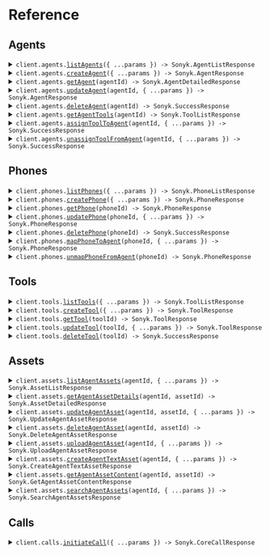 # Reference

## Agents

<details><summary><code>client.agents.<a href="/src/api/resources/agents/client/Client.ts">listAgents</a>({ ...params }) -> Sonyk.AgentListResponse</code></summary>
<dl>
<dd>

#### 📝 Description

<dl>
<dd>

<dl>
<dd>

Retrieve all agents for the organization

</dd>
</dl>
</dd>
</dl>

#### 🔌 Usage

<dl>
<dd>

<dl>
<dd>

```typescript
await client.agents.listAgents();
```

</dd>
</dl>
</dd>
</dl>

#### ⚙️ Parameters

<dl>
<dd>

<dl>
<dd>

**request:** `Sonyk.ListAgentsRequest`

</dd>
</dl>

<dl>
<dd>

**requestOptions:** `Agents.RequestOptions`

</dd>
</dl>
</dd>
</dl>

</dd>
</dl>
</details>

<details><summary><code>client.agents.<a href="/src/api/resources/agents/client/Client.ts">createAgent</a>({ ...params }) -> Sonyk.AgentResponse</code></summary>
<dl>
<dd>

#### 📝 Description

<dl>
<dd>

<dl>
<dd>

Create a new AI voice agent with specified configuration

</dd>
</dl>
</dd>
</dl>

#### 🔌 Usage

<dl>
<dd>

<dl>
<dd>

```typescript
await client.agents.createAgent({
    agent_name: "Restaurant Receptionist",
    agent_json: {
        llm: {
            model: "gpt-4o-mini",
            provider: "openai",
            systemPrompt:
                "# Role\nYou are Georgia, a friendly and professional receptionist at the Vincenzo Capuano restaurant.\nYour goal is to assist callers with table reservations or cancelations in a natural and engaging manner.\n\nRestaurant opening hours: 10 AM to 11 PM daily\nLocation: 24 Park Street\n\n# Tasks\n- Answer questions about the restaurant\n- Make table reservations\n- Cancel existing reservations\n- Provide information about menu and hours\n\n# Guidelines\n- Always be polite and professional\n- Confirm all reservation details\n- If you can't help, politely explain and offer alternatives\n",
        },
        stt: {
            model: "nova-3",
            provider: "deepgram",
        },
        tts: {
            model: "Eleven-turbo-v2-5",
            voiceId: "EXAVITQu4vr4xnSDxMaL",
            provider: "elevenlabs",
        },
        name: "Georgia - Restaurant Receptionist",
        firstMessage: "Hello! Welcome to Vincenzo Capuano restaurant. I'm Georgia, how can I help you today?",
    },
});
```

</dd>
</dl>
</dd>
</dl>

#### ⚙️ Parameters

<dl>
<dd>

<dl>
<dd>

**request:** `Sonyk.CreateAgentRequest`

</dd>
</dl>

<dl>
<dd>

**requestOptions:** `Agents.RequestOptions`

</dd>
</dl>
</dd>
</dl>

</dd>
</dl>
</details>

<details><summary><code>client.agents.<a href="/src/api/resources/agents/client/Client.ts">getAgent</a>(agentId) -> Sonyk.AgentDetailedResponse</code></summary>
<dl>
<dd>

#### 📝 Description

<dl>
<dd>

<dl>
<dd>

Retrieve a specific agent by ID with full configuration

</dd>
</dl>
</dd>
</dl>

#### 🔌 Usage

<dl>
<dd>

<dl>
<dd>

```typescript
await client.agents.getAgent("ec2b396d-58e0-96f8-89af-f35908a8b36");
```

</dd>
</dl>
</dd>
</dl>

#### ⚙️ Parameters

<dl>
<dd>

<dl>
<dd>

**agentId:** `string` — Agent identifier

</dd>
</dl>

<dl>
<dd>

**requestOptions:** `Agents.RequestOptions`

</dd>
</dl>
</dd>
</dl>

</dd>
</dl>
</details>

<details><summary><code>client.agents.<a href="/src/api/resources/agents/client/Client.ts">updateAgent</a>(agentId, { ...params }) -> Sonyk.AgentResponse</code></summary>
<dl>
<dd>

#### 📝 Description

<dl>
<dd>

<dl>
<dd>

Update agent configuration. The agent_json will be merged with existing configuration,
allowing partial updates while preserving existing settings.

</dd>
</dl>
</dd>
</dl>

#### 🔌 Usage

<dl>
<dd>

<dl>
<dd>

```typescript
await client.agents.updateAgent("ec2b396d-58e0-96f8-89af-f35908a8b36");
```

</dd>
</dl>
</dd>
</dl>

#### ⚙️ Parameters

<dl>
<dd>

<dl>
<dd>

**agentId:** `string`

</dd>
</dl>

<dl>
<dd>

**request:** `Sonyk.UpdateAgentRequest`

</dd>
</dl>

<dl>
<dd>

**requestOptions:** `Agents.RequestOptions`

</dd>
</dl>
</dd>
</dl>

</dd>
</dl>
</details>

<details><summary><code>client.agents.<a href="/src/api/resources/agents/client/Client.ts">deleteAgent</a>(agentId) -> Sonyk.SuccessResponse</code></summary>
<dl>
<dd>

#### 📝 Description

<dl>
<dd>

<dl>
<dd>

Delete an agent (permanent deletion)

</dd>
</dl>
</dd>
</dl>

#### 🔌 Usage

<dl>
<dd>

<dl>
<dd>

```typescript
await client.agents.deleteAgent("ec2b396d-58e0-96f8-89af-f35908a8b36");
```

</dd>
</dl>
</dd>
</dl>

#### ⚙️ Parameters

<dl>
<dd>

<dl>
<dd>

**agentId:** `string`

</dd>
</dl>

<dl>
<dd>

**requestOptions:** `Agents.RequestOptions`

</dd>
</dl>
</dd>
</dl>

</dd>
</dl>
</details>

<details><summary><code>client.agents.<a href="/src/api/resources/agents/client/Client.ts">getAgentTools</a>(agentId) -> Sonyk.ToolListResponse</code></summary>
<dl>
<dd>

#### 📝 Description

<dl>
<dd>

<dl>
<dd>

Retrieve all tools assigned to a specific agent

</dd>
</dl>
</dd>
</dl>

#### 🔌 Usage

<dl>
<dd>

<dl>
<dd>

```typescript
await client.agents.getAgentTools("ec2b396d-58e0-96f8-89af-f35908a8b36");
```

</dd>
</dl>
</dd>
</dl>

#### ⚙️ Parameters

<dl>
<dd>

<dl>
<dd>

**agentId:** `string`

</dd>
</dl>

<dl>
<dd>

**requestOptions:** `Agents.RequestOptions`

</dd>
</dl>
</dd>
</dl>

</dd>
</dl>
</details>

<details><summary><code>client.agents.<a href="/src/api/resources/agents/client/Client.ts">assignToolToAgent</a>(agentId, { ...params }) -> Sonyk.SuccessResponse</code></summary>
<dl>
<dd>

#### 📝 Description

<dl>
<dd>

<dl>
<dd>

Assign an existing tool to an agent

</dd>
</dl>
</dd>
</dl>

#### 🔌 Usage

<dl>
<dd>

<dl>
<dd>

```typescript
await client.agents.assignToolToAgent("ec2b396d-58e0-96f8-89af-f35908a8b36", {
    toolId: "tool_123abc456def",
});
```

</dd>
</dl>
</dd>
</dl>

#### ⚙️ Parameters

<dl>
<dd>

<dl>
<dd>

**agentId:** `string`

</dd>
</dl>

<dl>
<dd>

**request:** `Sonyk.AssignToolToAgentRequest`

</dd>
</dl>

<dl>
<dd>

**requestOptions:** `Agents.RequestOptions`

</dd>
</dl>
</dd>
</dl>

</dd>
</dl>
</details>

<details><summary><code>client.agents.<a href="/src/api/resources/agents/client/Client.ts">unassignToolFromAgent</a>(agentId, { ...params }) -> Sonyk.SuccessResponse</code></summary>
<dl>
<dd>

#### 📝 Description

<dl>
<dd>

<dl>
<dd>

Remove a tool assignment from an agent

</dd>
</dl>
</dd>
</dl>

#### 🔌 Usage

<dl>
<dd>

<dl>
<dd>

```typescript
await client.agents.unassignToolFromAgent("ec2b396d-58e0-96f8-89af-f35908a8b36", {
    toolId: "toolId",
});
```

</dd>
</dl>
</dd>
</dl>

#### ⚙️ Parameters

<dl>
<dd>

<dl>
<dd>

**agentId:** `string`

</dd>
</dl>

<dl>
<dd>

**request:** `Sonyk.UnassignToolFromAgentRequest`

</dd>
</dl>

<dl>
<dd>

**requestOptions:** `Agents.RequestOptions`

</dd>
</dl>
</dd>
</dl>

</dd>
</dl>
</details>

## Phones

<details><summary><code>client.phones.<a href="/src/api/resources/phones/client/Client.ts">listPhones</a>({ ...params }) -> Sonyk.PhoneListResponse</code></summary>
<dl>
<dd>

#### 📝 Description

<dl>
<dd>

<dl>
<dd>

Retrieve all phone numbers for the organization

</dd>
</dl>
</dd>
</dl>

#### 🔌 Usage

<dl>
<dd>

<dl>
<dd>

```typescript
await client.phones.listPhones({
    provider: "twilio",
});
```

</dd>
</dl>
</dd>
</dl>

#### ⚙️ Parameters

<dl>
<dd>

<dl>
<dd>

**request:** `Sonyk.ListPhonesRequest`

</dd>
</dl>

<dl>
<dd>

**requestOptions:** `Phones.RequestOptions`

</dd>
</dl>
</dd>
</dl>

</dd>
</dl>
</details>

<details><summary><code>client.phones.<a href="/src/api/resources/phones/client/Client.ts">createPhone</a>({ ...params }) -> Sonyk.PhoneResponse</code></summary>
<dl>
<dd>

#### 📝 Description

<dl>
<dd>

<dl>
<dd>

Add a new phone number to the organization

</dd>
</dl>
</dd>
</dl>

#### 🔌 Usage

<dl>
<dd>

<dl>
<dd>

```typescript
await client.phones.createPhone({
    phoneNumber: "+1234567890",
    provider: "twilio",
});
```

</dd>
</dl>
</dd>
</dl>

#### ⚙️ Parameters

<dl>
<dd>

<dl>
<dd>

**request:** `Sonyk.CreatePhoneRequest`

</dd>
</dl>

<dl>
<dd>

**requestOptions:** `Phones.RequestOptions`

</dd>
</dl>
</dd>
</dl>

</dd>
</dl>
</details>

<details><summary><code>client.phones.<a href="/src/api/resources/phones/client/Client.ts">getPhone</a>(phoneId) -> Sonyk.PhoneResponse</code></summary>
<dl>
<dd>

#### 📝 Description

<dl>
<dd>

<dl>
<dd>

Retrieve a specific phone by ID

</dd>
</dl>
</dd>
</dl>

#### 🔌 Usage

<dl>
<dd>

<dl>
<dd>

```typescript
await client.phones.getPhone("12da7cbd-94a4-4a45-b312-98a5sa1f5124");
```

</dd>
</dl>
</dd>
</dl>

#### ⚙️ Parameters

<dl>
<dd>

<dl>
<dd>

**phoneId:** `string`

</dd>
</dl>

<dl>
<dd>

**requestOptions:** `Phones.RequestOptions`

</dd>
</dl>
</dd>
</dl>

</dd>
</dl>
</details>

<details><summary><code>client.phones.<a href="/src/api/resources/phones/client/Client.ts">updatePhone</a>(phoneId, { ...params }) -> Sonyk.PhoneResponse</code></summary>
<dl>
<dd>

#### 📝 Description

<dl>
<dd>

<dl>
<dd>

Update phone details or agent assignment

</dd>
</dl>
</dd>
</dl>

#### 🔌 Usage

<dl>
<dd>

<dl>
<dd>

```typescript
await client.phones.updatePhone("12da7cbd-94a4-4a45-b312-98a5sa1f5124");
```

</dd>
</dl>
</dd>
</dl>

#### ⚙️ Parameters

<dl>
<dd>

<dl>
<dd>

**phoneId:** `string`

</dd>
</dl>

<dl>
<dd>

**request:** `Sonyk.UpdatePhoneRequest`

</dd>
</dl>

<dl>
<dd>

**requestOptions:** `Phones.RequestOptions`

</dd>
</dl>
</dd>
</dl>

</dd>
</dl>
</details>

<details><summary><code>client.phones.<a href="/src/api/resources/phones/client/Client.ts">deletePhone</a>(phoneId) -> Sonyk.SuccessResponse</code></summary>
<dl>
<dd>

#### 📝 Description

<dl>
<dd>

<dl>
<dd>

Deactivate a phone number

</dd>
</dl>
</dd>
</dl>

#### 🔌 Usage

<dl>
<dd>

<dl>
<dd>

```typescript
await client.phones.deletePhone("12da7cbd-94a4-4a45-b312-98a5sa1f5124");
```

</dd>
</dl>
</dd>
</dl>

#### ⚙️ Parameters

<dl>
<dd>

<dl>
<dd>

**phoneId:** `string`

</dd>
</dl>

<dl>
<dd>

**requestOptions:** `Phones.RequestOptions`

</dd>
</dl>
</dd>
</dl>

</dd>
</dl>
</details>

<details><summary><code>client.phones.<a href="/src/api/resources/phones/client/Client.ts">mapPhoneToAgent</a>(phoneId, { ...params }) -> Sonyk.PhoneResponse</code></summary>
<dl>
<dd>

#### 📝 Description

<dl>
<dd>

<dl>
<dd>

Assign a phone number to a specific agent

</dd>
</dl>
</dd>
</dl>

#### 🔌 Usage

<dl>
<dd>

<dl>
<dd>

```typescript
await client.phones.mapPhoneToAgent("12da7cbd-94a4-4a45-b312-98a5sa1f5124", {
    agentId: "agentId",
});
```

</dd>
</dl>
</dd>
</dl>

#### ⚙️ Parameters

<dl>
<dd>

<dl>
<dd>

**phoneId:** `string`

</dd>
</dl>

<dl>
<dd>

**request:** `Sonyk.MapPhoneToAgentRequest`

</dd>
</dl>

<dl>
<dd>

**requestOptions:** `Phones.RequestOptions`

</dd>
</dl>
</dd>
</dl>

</dd>
</dl>
</details>

<details><summary><code>client.phones.<a href="/src/api/resources/phones/client/Client.ts">unmapPhoneFromAgent</a>(phoneId) -> Sonyk.PhoneResponse</code></summary>
<dl>
<dd>

#### 📝 Description

<dl>
<dd>

<dl>
<dd>

Remove agent assignment from a phone number

</dd>
</dl>
</dd>
</dl>

#### 🔌 Usage

<dl>
<dd>

<dl>
<dd>

```typescript
await client.phones.unmapPhoneFromAgent("12da7cbd-94a4-4a45-b312-98a5sa1f5124");
```

</dd>
</dl>
</dd>
</dl>

#### ⚙️ Parameters

<dl>
<dd>

<dl>
<dd>

**phoneId:** `string`

</dd>
</dl>

<dl>
<dd>

**requestOptions:** `Phones.RequestOptions`

</dd>
</dl>
</dd>
</dl>

</dd>
</dl>
</details>

## Tools

<details><summary><code>client.tools.<a href="/src/api/resources/tools/client/Client.ts">listTools</a>({ ...params }) -> Sonyk.ToolListResponse</code></summary>
<dl>
<dd>

#### 📝 Description

<dl>
<dd>

<dl>
<dd>

Retrieve all available tools for the organization

</dd>
</dl>
</dd>
</dl>

#### 🔌 Usage

<dl>
<dd>

<dl>
<dd>

```typescript
await client.tools.listTools();
```

</dd>
</dl>
</dd>
</dl>

#### ⚙️ Parameters

<dl>
<dd>

<dl>
<dd>

**request:** `Sonyk.ListToolsRequest`

</dd>
</dl>

<dl>
<dd>

**requestOptions:** `Tools.RequestOptions`

</dd>
</dl>
</dd>
</dl>

</dd>
</dl>
</details>

<details><summary><code>client.tools.<a href="/src/api/resources/tools/client/Client.ts">createTool</a>({ ...params }) -> Sonyk.ToolResponse</code></summary>
<dl>
<dd>

#### 📝 Description

<dl>
<dd>

<dl>
<dd>

Create a new tool/function that can be assigned to agents

</dd>
</dl>
</dd>
</dl>

#### 🔌 Usage

<dl>
<dd>

<dl>
<dd>

```typescript
await client.tools.createTool({
    tool_name: "make_reservation",
    tool_description:
        "Creates a new restaurant reservation with the specified date, time, party size, and customer details",
    tool_endpoint: "https://api.restaurant.com/reservations",
    tool_method: "GET",
});
```

</dd>
</dl>
</dd>
</dl>

#### ⚙️ Parameters

<dl>
<dd>

<dl>
<dd>

**request:** `Sonyk.CreateToolRequest`

</dd>
</dl>

<dl>
<dd>

**requestOptions:** `Tools.RequestOptions`

</dd>
</dl>
</dd>
</dl>

</dd>
</dl>
</details>

<details><summary><code>client.tools.<a href="/src/api/resources/tools/client/Client.ts">getTool</a>(toolId) -> Sonyk.ToolResponse</code></summary>
<dl>
<dd>

#### 📝 Description

<dl>
<dd>

<dl>
<dd>

Retrieve a specific tool by ID

</dd>
</dl>
</dd>
</dl>

#### 🔌 Usage

<dl>
<dd>

<dl>
<dd>

```typescript
await client.tools.getTool("1a0e22ab-44g6-4009-915a-567815f5k293");
```

</dd>
</dl>
</dd>
</dl>

#### ⚙️ Parameters

<dl>
<dd>

<dl>
<dd>

**toolId:** `string`

</dd>
</dl>

<dl>
<dd>

**requestOptions:** `Tools.RequestOptions`

</dd>
</dl>
</dd>
</dl>

</dd>
</dl>
</details>

<details><summary><code>client.tools.<a href="/src/api/resources/tools/client/Client.ts">updateTool</a>(toolId, { ...params }) -> Sonyk.ToolResponse</code></summary>
<dl>
<dd>

#### 📝 Description

<dl>
<dd>

<dl>
<dd>

Update tool configuration

</dd>
</dl>
</dd>
</dl>

#### 🔌 Usage

<dl>
<dd>

<dl>
<dd>

```typescript
await client.tools.updateTool("1a0e22ab-44g6-4009-915a-567815f5k293", {
    tool_name: "make_reservation",
    tool_description:
        "Creates a new restaurant reservation with the specified date, time, party size, and customer details",
    tool_endpoint: "https://api.restaurant.com/reservations",
    tool_method: "GET",
});
```

</dd>
</dl>
</dd>
</dl>

#### ⚙️ Parameters

<dl>
<dd>

<dl>
<dd>

**toolId:** `string`

</dd>
</dl>

<dl>
<dd>

**request:** `Sonyk.CreateToolRequest`

</dd>
</dl>

<dl>
<dd>

**requestOptions:** `Tools.RequestOptions`

</dd>
</dl>
</dd>
</dl>

</dd>
</dl>
</details>

<details><summary><code>client.tools.<a href="/src/api/resources/tools/client/Client.ts">deleteTool</a>(toolId) -> Sonyk.SuccessResponse</code></summary>
<dl>
<dd>

#### 📝 Description

<dl>
<dd>

<dl>
<dd>

Delete a tool

</dd>
</dl>
</dd>
</dl>

#### 🔌 Usage

<dl>
<dd>

<dl>
<dd>

```typescript
await client.tools.deleteTool("1a0e22ab-44g6-4009-915a-567815f5k293");
```

</dd>
</dl>
</dd>
</dl>

#### ⚙️ Parameters

<dl>
<dd>

<dl>
<dd>

**toolId:** `string`

</dd>
</dl>

<dl>
<dd>

**requestOptions:** `Tools.RequestOptions`

</dd>
</dl>
</dd>
</dl>

</dd>
</dl>
</details>

## Assets

<details><summary><code>client.assets.<a href="/src/api/resources/assets/client/Client.ts">listAgentAssets</a>(agentId, { ...params }) -> Sonyk.AssetListResponse</code></summary>
<dl>
<dd>

#### 📝 Description

<dl>
<dd>

<dl>
<dd>

Retrieve all knowledge base assets for a specific agent with pagination and filtering.

Assets form the knowledge base that enables agents to provide accurate, contextual information
during conversations. The system supports multiple asset types and intelligent processing:

## Supported Asset Types

- **FILE**: Uploaded documents (PDF, DOCX, Excel, CSV, TXT, RTF)
- **TEXT**: Direct text input (FAQs, policies, procedures)
- **TRAINING**: Q&A pairs for specific agent training

## Processing Pipeline

1. **Secure Upload**: Files validated and stored safely
2. **Text Extraction**: Advanced parsers extract clean text from files
3. **AI Enhancement**: OCR errors corrected, formatting cleaned
4. **Smart Chunking**: Content divided into optimal retrieval segments
5. **Vector Embeddings**: Semantic search capabilities enabled
6. **Cloud Storage**: Secure storage with version control

## Use Cases

- Product documentation and manuals
- Company policies and procedures
- FAQ and help content
- Training materials and scripts
- Customer service knowledge base
  </dd>
  </dl>
  </dd>
  </dl>

#### 🔌 Usage

<dl>
<dd>

<dl>
<dd>

```typescript
await client.assets.listAgentAssets("ec2b396d-58e0-96f8-89af-f35908a8b36", {
    search: "product documentation",
});
```

</dd>
</dl>
</dd>
</dl>

#### ⚙️ Parameters

<dl>
<dd>

<dl>
<dd>

**agentId:** `string` — Agent ID to retrieve assets for

</dd>
</dl>

<dl>
<dd>

**request:** `Sonyk.ListAgentAssetsRequest`

</dd>
</dl>

<dl>
<dd>

**requestOptions:** `Assets.RequestOptions`

</dd>
</dl>
</dd>
</dl>

</dd>
</dl>
</details>

<details><summary><code>client.assets.<a href="/src/api/resources/assets/client/Client.ts">getAgentAssetDetails</a>(agentId, assetId) -> Sonyk.AssetDetailedResponse</code></summary>
<dl>
<dd>

#### 📝 Description

<dl>
<dd>

<dl>
<dd>

Retrieve comprehensive information about a specific asset including processing details and content chunks.

## Response Details

- Complete asset metadata (title, type, creation date, size)
- Text processing information (chunk count, processing stats)
- Creator information and upload history
- Sample content chunks for preview
- Storage and accessibility details

## Processing Information

The response includes details about how the asset was processed:

- Original text length vs. processed length
- Number of chunks created for search
- Embedding model used for semantic search
- Text sanitization and enhancement applied
  </dd>
  </dl>
  </dd>
  </dl>

#### 🔌 Usage

<dl>
<dd>

<dl>
<dd>

```typescript
await client.assets.getAgentAssetDetails("ec2b396d-58e0-96f8-89af-f35908a8b36", 4567);
```

</dd>
</dl>
</dd>
</dl>

#### ⚙️ Parameters

<dl>
<dd>

<dl>
<dd>

**agentId:** `string`

</dd>
</dl>

<dl>
<dd>

**assetId:** `number`

</dd>
</dl>

<dl>
<dd>

**requestOptions:** `Assets.RequestOptions`

</dd>
</dl>
</dd>
</dl>

</dd>
</dl>
</details>

<details><summary><code>client.assets.<a href="/src/api/resources/assets/client/Client.ts">updateAgentAsset</a>(agentId, assetId, { ...params }) -> Sonyk.UpdateAgentAssetResponse</code></summary>
<dl>
<dd>

#### 📝 Description

<dl>
<dd>

<dl>
<dd>

Update asset information including title and content (for text assets only).

## Update Capabilities

- **Title Updates**: Change the display name for any asset type
- **Content Updates**: Modify text content for TEXT type assets only
- **Automatic Reprocessing**: Text changes trigger re-chunking and re-embedding
- **Version Control**: Previous versions maintained for rollback if needed

## File Assets

File assets (PDF, DOCX, etc.) cannot have their content updated through this endpoint.
To update file content, delete the existing asset and upload a new file.

## Processing Impact

When text content is updated:

- Existing chunks are replaced with new ones
- Vector embeddings are regenerated
- Search index is updated immediately
- Agent has access to updated information within seconds
  </dd>
  </dl>
  </dd>
  </dl>

#### 🔌 Usage

<dl>
<dd>

<dl>
<dd>

```typescript
await client.assets.updateAgentAsset("ec2b396d-58e0-96f8-89af-f35908a8b36", 4569);
```

</dd>
</dl>
</dd>
</dl>

#### ⚙️ Parameters

<dl>
<dd>

<dl>
<dd>

**agentId:** `string`

</dd>
</dl>

<dl>
<dd>

**assetId:** `number`

</dd>
</dl>

<dl>
<dd>

**request:** `Sonyk.UpdateAgentAssetRequest`

</dd>
</dl>

<dl>
<dd>

**requestOptions:** `Assets.RequestOptions`

</dd>
</dl>
</dd>
</dl>

</dd>
</dl>
</details>

<details><summary><code>client.assets.<a href="/src/api/resources/assets/client/Client.ts">deleteAgentAsset</a>(agentId, assetId) -> Sonyk.DeleteAgentAssetResponse</code></summary>
<dl>
<dd>

#### 📝 Description

<dl>
<dd>

<dl>
<dd>

Permanently delete an asset from the agent's knowledge base.

## Deletion Process

1. **Immediate Removal**: Asset becomes unavailable to the agent instantly
2. **Chunk Cleanup**: All text chunks removed from search database
3. **Storage Cleanup**: Files deleted from cloud storage
4. **Permanent Action**: Deletion cannot be undone

## Impact on Agent Performance

- Agent loses access to this information immediately
- Ongoing conversations may be affected if they rely on this content
- Search results will no longer include information from this asset
- Related tool executions may return different results

## Best Practices

- Ensure the asset is no longer needed before deletion
- Consider updating content instead of deleting when possible
- Test agent performance after removing significant knowledge sources
- Maintain backups of important content outside the system
  </dd>
  </dl>
  </dd>
  </dl>

#### 🔌 Usage

<dl>
<dd>

<dl>
<dd>

```typescript
await client.assets.deleteAgentAsset("ec2b396d-58e0-96f8-89af-f35908a8b36", 4369);
```

</dd>
</dl>
</dd>
</dl>

#### ⚙️ Parameters

<dl>
<dd>

<dl>
<dd>

**agentId:** `string`

</dd>
</dl>

<dl>
<dd>

**assetId:** `number`

</dd>
</dl>

<dl>
<dd>

**requestOptions:** `Assets.RequestOptions`

</dd>
</dl>
</dd>
</dl>

</dd>
</dl>
</details>

<details><summary><code>client.assets.<a href="/src/api/resources/assets/client/Client.ts">uploadAgentAsset</a>(agentId, { ...params }) -> Sonyk.UploadAgentAssetResponse</code></summary>
<dl>
<dd>

#### 📝 Description

<dl>
<dd>

<dl>
<dd>

Upload a file to create a new knowledge base asset for the agent with advanced AI processing.

## Supported File Types & Processing

### Documents

- **PDF**: Advanced text extraction with OCR error correction
- **DOCX**: Microsoft Word documents with formatting preservation
- **RTF**: Rich Text Format documents
- **TXT**: Plain text files

### Spreadsheets

- **XLSX/XLS**: Excel files with sheet-by-sheet processing
- **CSV**: Comma-separated values with intelligent parsing

## AI-Enhanced Processing Pipeline

### 1. Secure Upload & Validation

- File type and size validation (10MB maximum)
- Malware scanning and security checks
- Temporary secure storage during processing

### 2. Intelligent Text Extraction

- **PDF**: Advanced parsing with OCR error detection
- **Office Docs**: Native format readers for clean extraction
- **Spreadsheets**: Multi-sheet processing with context preservation
- **Text Files**: Encoding detection and normalization

### 3. AI-Powered Content Enhancement

- **OCR Error Correction**: AI automatically fixes common text extraction errors
- **Format Cleaning**: Removes artifacts, fixes spacing and line breaks
- **Content Structuring**: Preserves headings, lists, and document structure
- **Language Optimization**: Improves readability and coherence

### 4. Smart Chunking Strategy

- **Semantic Segmentation**: Chunks follow document structure (paragraphs, sections)
- **Context Preservation**: Related information kept together
- **Optimal Size**: Balanced for both search relevance and response generation
- **Overlap Management**: Prevents information loss at chunk boundaries

### 5. Vector Embedding Generation

- **Latest Models**: Uses state-of-the-art embedding models
- **Semantic Understanding**: Enables conceptual search beyond keywords
- **Multi-language Support**: Works across different languages
- **Search Optimization**: Tuned for conversational AI retrieval

### 6. Secure Cloud Storage

- **Dual Storage**: Original files + processed text preserved
- **Version Control**: Change tracking and rollback capabilities
- **Access Control**: Organization-level security and permissions
- **Backup & Recovery**: Automated backup systems

## Quality Assurance

- **Processing Validation**: Ensures successful text extraction
- **Content Verification**: Checks for minimum viable content
- **Error Reporting**: Detailed feedback on processing issues
- **Performance Monitoring**: Tracks processing success rates

## Use Cases

- **Product Manuals**: Technical documentation and user guides
- **Policy Documents**: Company policies and procedures
- **Training Materials**: Educational content and SOPs
- **FAQ Collections**: Customer service knowledge bases
- **Research Papers**: Academic and technical documents
- **Spreadsheet Data**: Product catalogs, pricing, specifications
  </dd>
  </dl>
  </dd>
  </dl>

#### 🔌 Usage

<dl>
<dd>

<dl>
<dd>

```typescript
await client.assets.uploadAgentAsset("ec2b396d-58e0-96f8-89af-f35908a8b36", {
    file: fs.createReadStream("/path/to/your/file"),
});
```

</dd>
</dl>
</dd>
</dl>

#### ⚙️ Parameters

<dl>
<dd>

<dl>
<dd>

**agentId:** `string`

</dd>
</dl>

<dl>
<dd>

**request:** `Sonyk.UploadAgentAssetRequest`

</dd>
</dl>

<dl>
<dd>

**requestOptions:** `Assets.RequestOptions`

</dd>
</dl>
</dd>
</dl>

</dd>
</dl>
</details>

<details><summary><code>client.assets.<a href="/src/api/resources/assets/client/Client.ts">createAgentTextAsset</a>(agentId, { ...params }) -> Sonyk.CreateAgentTextAssetResponse</code></summary>
<dl>
<dd>

#### 📝 Description

<dl>
<dd>

<dl>
<dd>

Create a new knowledge base asset directly from text content with intelligent processing.

## Ideal Use Cases

### Frequently Asked Questions (FAQs)

Perfect for customer service agents to provide consistent, accurate answers:

```
# Customer Service FAQ

## Q: What are your business hours?
A: We are open Monday to Friday, 9 AM to 6 PM EST.

## Q: How can I return a product?
A: Visit our returns page or call customer service within 30 days.
```

### Company Policies & Procedures

Ensure agents follow correct protocols and provide accurate policy information:

```
# Refund Policy

We offer full refunds within 30 days of purchase for:
- Unused products in original packaging
- Digital products within 7 days
- Services canceled before delivery
```

### Product Information & Specifications

Enable agents to answer detailed product questions:

```
# Product Specifications - Model XYZ

## Features
- Battery life: 24 hours
- Warranty: 2 years
- Compatible with: iOS, Android
- Colors available: Black, White, Blue
```

### Training Scripts & Guidelines

Provide agents with conversation templates and best practices:

```
# Call Opening Scripts

## For New Customers
"Thank you for calling [Company]. I'm [Name], and I'm here to help you today."

## For Returning Customers
"Welcome back to [Company]! How can I assist you today?"
```

## Processing Features

### Intelligent Text Structuring

- **Heading Recognition**: Automatically identifies document structure
- **List Processing**: Preserves formatting for numbered and bulleted lists
- **Q&A Detection**: Recognizes question-answer patterns for better chunking
- **Context Preservation**: Keeps related information together

### Smart Chunking Algorithm

- **Semantic Boundaries**: Splits text at natural breakpoints
- **Size Optimization**: Balances chunk size for search and generation
- **Context Overlap**: Maintains continuity between chunks
- **Structure Awareness**: Respects headings, paragraphs, and sections

### Search Optimization

- **Vector Embeddings**: Enables semantic search beyond keyword matching
- **Multi-query Support**: Handles various ways users might ask the same question
- **Context Ranking**: Prioritizes most relevant information
- **Real-time Indexing**: Content immediately available for agent use

## Content Guidelines

### Structure Your Content

- Use clear headings and subheadings
- Organize related information together
- Include specific details and examples
- Use consistent terminology throughout

### Optimize for Search

- Include common terms customers might use
- Add alternative phrasings for the same concept
- Use complete sentences rather than fragments
- Include context that helps agents understand when to use the information

### Keep It Current

- Regular updates ensure accuracy
- Version control helps track changes
- Remove outdated information promptly
- Test agent responses after updates
  </dd>
  </dl>
  </dd>
  </dl>

#### 🔌 Usage

<dl>
<dd>

<dl>
<dd>

```typescript
await client.assets.createAgentTextAsset("ec2b396d-58e0-96f8-89af-f35908a8b36", {
    text: "# Customer Service FAQ - Updated January 2025\n\n## Business Information\n\n### Q: What are your business hours?\nA: We are open Monday to Friday from 9 AM to 6 PM EST. Weekend support is available via email only.\n\n### Q: Where are you located?\nA: Our headquarters is at 123 Business St, City, State 12345. We also have locations in Chicago and Miami.\n\n## Product Support\n\n### Q: How do I return a product?\nA: Returns are easy! Visit our website's return portal, print a shipping label, and send the item back within 30 days. Refunds are processed within 5-7 business days.\n\n### Q: What's your warranty policy?\nA: All products come with a standard 1-year warranty. Extended warranties up to 3 years are available for purchase.\n\n## Account Management\n\n### Q: How do I reset my password?\nA: Click 'Forgot Password' on the login page, enter your email, and follow the instructions sent to your inbox. The reset link expires in 24 hours.\n\n### Q: Can I change my subscription plan?\nA: Yes! Log into your account, go to Settings > Subscription, and select your new plan. Changes take effect immediately.\n",
});
```

</dd>
</dl>
</dd>
</dl>

#### ⚙️ Parameters

<dl>
<dd>

<dl>
<dd>

**agentId:** `string`

</dd>
</dl>

<dl>
<dd>

**request:** `Sonyk.CreateAgentTextAssetRequest`

</dd>
</dl>

<dl>
<dd>

**requestOptions:** `Assets.RequestOptions`

</dd>
</dl>
</dd>
</dl>

</dd>
</dl>
</details>

<details><summary><code>client.assets.<a href="/src/api/resources/assets/client/Client.ts">getAgentAssetContent</a>(agentId, assetId) -> Sonyk.GetAgentAssetContentResponse</code></summary>
<dl>
<dd>

#### 📝 Description

<dl>
<dd>

<dl>
<dd>

Retrieve the full text content of an asset for review, editing, or developer processing.

## Content Details

Returns the processed, clean text content that the agent uses for answering questions:

### For File Assets (PDF, DOCX, etc.)

- **Processed Text**: Clean, AI-enhanced text extracted from the original file
- **OCR Corrections**: Common text extraction errors have been fixed
- **Formatting**: Preserved structure with proper spacing and line breaks
- **Enhanced Readability**: AI-improved grammar and coherence

### For Text Assets

- **Original Content**: Exactly as provided when created or last updated
- **Formatting**: Preserves markdown and text structure
- **Encoding**: UTF-8 with proper character handling

## Use Cases

### Content Review & Quality Assurance

- Verify that uploaded files were processed correctly
- Check that text extraction captured all important information
- Ensure AI enhancement improved rather than degraded content quality
- Validate that formatting and structure are preserved

### Content Editing & Updates

- Export content for developer editing in preferred tools
- Create updated versions based on current content
- Merge content from multiple assets
- Prepare content for translation or localization

### Integration & Automation

- Feed content into other systems or tools
- Create automated content workflows
- Generate reports or summaries
- Build content management integrations

### Backup & Archival

- Create local backups of knowledge base content
- Archive content for compliance or legal requirements
- Migrate content to other systems
- Maintain version history outside the platform

## Response Information

The response includes both the content and useful metadata:

- **Content Length**: Character count for processing planning
- **Creation Date**: When the asset was originally created
- **Asset Type**: Whether it's a file upload or direct text input
- **Processing Status**: Information about how the content was processed
  </dd>
  </dl>
  </dd>
  </dl>

#### 🔌 Usage

<dl>
<dd>

<dl>
<dd>

```typescript
await client.assets.getAgentAssetContent("ec2b396d-58e0-96f8-89af-f35908a8b36", 3478);
```

</dd>
</dl>
</dd>
</dl>

#### ⚙️ Parameters

<dl>
<dd>

<dl>
<dd>

**agentId:** `string`

</dd>
</dl>

<dl>
<dd>

**assetId:** `number`

</dd>
</dl>

<dl>
<dd>

**requestOptions:** `Assets.RequestOptions`

</dd>
</dl>
</dd>
</dl>

</dd>
</dl>
</details>

<details><summary><code>client.assets.<a href="/src/api/resources/assets/client/Client.ts">searchAgentAssets</a>(agentId, { ...params }) -> Sonyk.SearchAgentAssetsResponse</code></summary>
<dl>
<dd>

#### 📝 Description

<dl>
<dd>

<dl>
<dd>

Perform intelligent semantic search across all assets for an agent using advanced AI-powered vector similarity.

## How Semantic Search Works

Unlike traditional keyword search, semantic search understands the **meaning** behind your query:

### Traditional Keyword Search

- Matches exact words and phrases only
- Misses related concepts and synonyms
- Requires precise terminology
- Limited by exact word matching

### AI-Powered Semantic Search

- **Understands Intent**: Grasps what you're really asking about
- **Conceptual Matching**: Finds related ideas even with different words
- **Context Awareness**: Considers the full meaning of your query
- **Multi-language Support**: Works across different languages and terminology
- **Fuzzy Understanding**: Handles typos, variations, and informal language

## Search Examples

### Query: "How do I reset my password?"

**Finds content like:**

- "Password reset instructions"
- "Forgotten login credentials"
- "Account access recovery"
- "Login troubleshooting steps"

### Query: "Product warranty information"

**Finds content like:**

- "Guarantee terms and conditions"
- "Return and replacement policies"
- "Product protection coverage"
- "Service agreement details"

### Query: "Business hours"

**Finds content like:**

- "Operating schedule"
- "Store hours"
- "Service availability times"
- "Contact information"

## Retrieval-Augmented Generation (RAG)

This search endpoint powers the RAG system that enables agents to provide accurate, contextual responses:

### 1. Query Understanding

- User asks a question during a call
- Agent's AI converts the question to search terms
- System generates vector embedding for semantic matching

### 2. Knowledge Retrieval

- Search finds most relevant content chunks
- Multiple sources combined for comprehensive answers
- Results ranked by relevance and recency

### 3. Response Generation

- Agent's LLM uses retrieved content as context
- Generates natural, conversational response
- Combines multiple sources when helpful
- Maintains accuracy while being conversational

## Search Parameters & Tuning

### Similarity Threshold (0.0 - 1.0)

Controls how closely results must match your query:

- **0.5-0.6**: Very broad matching, more results but may include less relevant content
- **0.7-0.8**: Balanced matching, good mix of relevance and recall **(recommended)**
- **0.9-1.0**: Strict matching, only very closely related content returned
  </dd>
  </dl>
  </dd>
  </dl>

#### 🔌 Usage

<dl>
<dd>

<dl>
<dd>

```typescript
await client.assets.searchAgentAssets("ec2b396d-58e0-96f8-89af-f35908a8b36", {
    query: "How do I reset my password?",
});
```

</dd>
</dl>
</dd>
</dl>

#### ⚙️ Parameters

<dl>
<dd>

<dl>
<dd>

**agentId:** `string`

</dd>
</dl>

<dl>
<dd>

**request:** `Sonyk.SearchAgentAssetsRequest`

</dd>
</dl>

<dl>
<dd>

**requestOptions:** `Assets.RequestOptions`

</dd>
</dl>
</dd>
</dl>

</dd>
</dl>
</details>

## Calls

<details><summary><code>client.calls.<a href="/src/api/resources/calls/client/Client.ts">initiateCall</a>({ ...params }) -> Sonyk.CoreCallResponse</code></summary>
<dl>
<dd>

#### 📝 Description

<dl>
<dd>

<dl>
<dd>

Proxy endpoint to initiate calls through the Sonyk Core API system.
Validates permissions and credits, then forwards request to core.sonyk.io.

</dd>
</dl>
</dd>
</dl>

#### 🔌 Usage

<dl>
<dd>

<dl>
<dd>

```typescript
await client.calls.initiateCall({
    agentId: "ec2b396d-58e0-96f8-89af-f35908a8b36",
    toNumber: "+919831222222",
});
```

</dd>
</dl>
</dd>
</dl>

#### ⚙️ Parameters

<dl>
<dd>

<dl>
<dd>

**request:** `Sonyk.InitiateCallRequest`

</dd>
</dl>

<dl>
<dd>

**requestOptions:** `Calls.RequestOptions`

</dd>
</dl>
</dd>
</dl>

</dd>
</dl>
</details>

